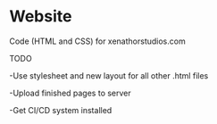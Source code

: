 # Website
Code (HTML and CSS) for xenathorstudios.com

TODO

-Use stylesheet and new layout for all other .html files

-Upload finished pages to server

-Get CI/CD system installed
